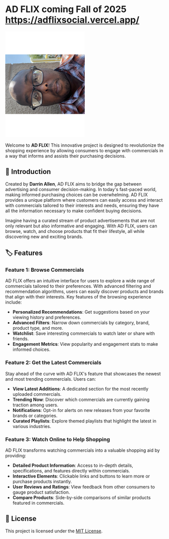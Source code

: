 # AD FLIX coming Fall of 2025   https://adflixsocial.vercel.app/

<img src="https://github.com/darrinlallen/adflixsocial/blob/main/src/IMG_0991.svg" width="50%" alt="Project Overview">

Welcome to **AD FLIX**! This innovative project is designed to revolutionize the shopping experience by allowing consumers to engage with commercials in a way that informs and assists their purchasing decisions.

## 📜 Introduction

Created by **Darrin Allen**, AD FLIX aims to bridge the gap between advertising and consumer decision-making. In today's fast-paced world, making informed purchasing choices can be overwhelming. AD FLIX provides a unique platform where customers can easily access and interact with commercials tailored to their interests and needs, ensuring they have all the information necessary to make confident buying decisions.

Imagine having a curated stream of product advertisements that are not only relevant but also informative and engaging. With AD FLIX, users can browse, watch, and choose products that fit their lifestyle, all while discovering new and exciting brands.

## 🏷️ Features

### Feature 1: Browse Commercials

AD FLIX offers an intuitive interface for users to explore a wide range of commercials tailored to their preferences. With advanced filtering and recommendation algorithms, users can easily discover products and brands that align with their interests. Key features of the browsing experience include:

- **Personalized Recommendations**: Get suggestions based on your viewing history and preferences.
- **Advanced Filters**: Narrow down commercials by category, brand, product type, and more.
- **Watchlist**: Save interesting commercials to watch later or share with friends.
- **Engagement Metrics**: View popularity and engagement stats to make informed choices.

### Feature 2: Get the Latest Commercials

Stay ahead of the curve with AD FLIX's feature that showcases the newest and most trending commercials. Users can:

- **View Latest Additions**: A dedicated section for the most recently uploaded commercials.
- **Trending Now**: Discover which commercials are currently gaining traction among users.
- **Notifications**: Opt-in for alerts on new releases from your favorite brands or categories.
- **Curated Playlists**: Explore themed playlists that highlight the latest in various industries.

### Feature 3: Watch Online to Help Shopping

AD FLIX transforms watching commercials into a valuable shopping aid by providing:

- **Detailed Product Information**: Access to in-depth details, specifications, and features directly within commercials.
- **Interactive Elements**: Clickable links and buttons to learn more or purchase products instantly.
- **User Reviews and Ratings**: View feedback from other consumers to gauge product satisfaction.
- **Compare Products**: Side-by-side comparisons of similar products featured in commercials.

## 📝 License

This project is licensed under the [MIT License](LICENSE).
